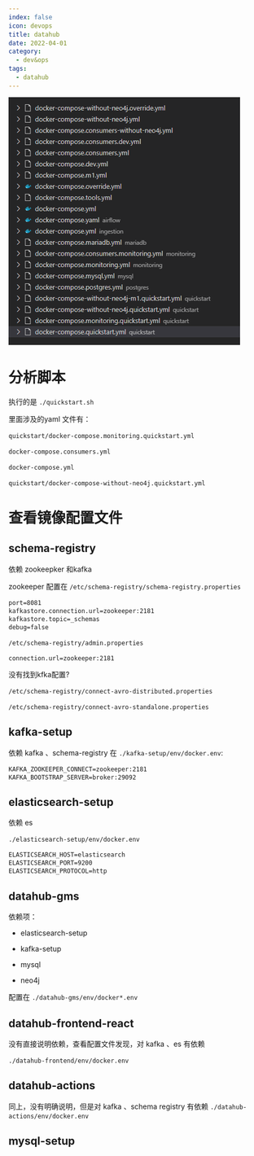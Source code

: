 ```yaml
---
index: false
icon: devops
title: datahub 
date: 2022-04-01
category:
  - dev&ops
tags:
  - datahub 
---
```


 ![image-20220311161712496](https://raw.githubusercontent.com/vinloong/imgchr/main/notes/img/202203111617619.png)

# 分析脚本

执行的是 `./quickstart.sh`

里面涉及的yaml 文件有：

`quickstart/docker-compose.monitoring.quickstart.yml`

`docker-compose.consumers.yml`

`docker-compose.yml`

`quickstart/docker-compose-without-neo4j.quickstart.yml`



# 查看镜像配置文件

## schema-registry

依赖 zookeepker 和kafka

zookeeper 配置在 `/etc/schema-registry/schema-registry.properties`

```properties
port=8081
kafkastore.connection.url=zookeeper:2181
kafkastore.topic=_schemas
debug=false
```

 `/etc/schema-registry/admin.properties`

```
connection.url=zookeeper:2181
```

没有找到kfka配置?

`/etc/schema-registry/connect-avro-distributed.properties`

`/etc/schema-registry/connect-avro-standalone.properties`



## kafka-setup

依赖 kafka 、schema-registry
在 `./kafka-setup/env/docker.env`:

```
KAFKA_ZOOKEEPER_CONNECT=zookeeper:2181
KAFKA_BOOTSTRAP_SERVER=broker:29092
```



##  elasticsearch-setup

依赖 es

`./elasticsearch-setup/env/docker.env`

```
ELASTICSEARCH_HOST=elasticsearch
ELASTICSEARCH_PORT=9200
ELASTICSEARCH_PROTOCOL=http
```



## datahub-gms

依赖项：

- elasticsearch-setup


- kafka-setup
- mysql
- neo4j

配置在  `./datahub-gms/env/docker*.env`

## datahub-frontend-react

没有直接说明依赖，查看配置文件发现，对 kafka 、es 有依赖

`./datahub-frontend/env/docker.env`



## datahub-actions

同上，没有明确说明，但是对 kafka 、schema registry 有依赖
`./datahub-actions/env/docker.env`

## mysql-setup



